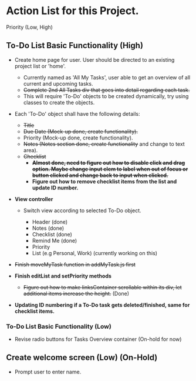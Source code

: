 # Action List for this Project.

Priority (Low, High)

## To-Do List Basic Functionality (High)
- Create home page for user. User should be directed to an existing project list or 'home'.
    - Currently named as 'All My Tasks', user able to get an overview of all current and upcoming tasks.
    - ~~Complete 2nd All Tasks div that goes into detail regarding each task.~~
    - This will require 'To-Do' objects to be created dynamically, try using classes to create the objects.

- Each 'To-Do' object shall have the following details:
    - ~~Title~~
    - ~~Due Date (Mock-up done, create functionality).~~
    - Priority (Mock-up done, create functionality).
    - ~~Notes (Notes section done, create functionality~~ and change to text area).
    - ~~Checklist~~
        - **~~Almost done, need to figure out how to disable click and drag option. Maybe change input elem to label when out of focus or button clicked and change back to input when clicked.~~**
        - **Figure out how to remove checklist items from the list and update ID number.**

- **View controller**
    - Switch view according to selected To-Do object.
        
        - Header (done)
        - Notes (done)
        - Checklist (done)
        - Remind Me (done)
        - Priority
        - List (e.g Personal, Work) (currently working on this)

- ~~Finish moveMyTask function in addMyTask.js first~~
- **Finish editList and setPriority methods**
    - ~~Figure out how to make linksContainer scrollable within its div, let additional items increase the height.~~ (Done)

- **Updating ID numbering if a To-Do task gets deleted/finished, same for checklist items.**




### To-Do List Basic Functionality (Low)
- Revise radio buttons for Tasks Overview container (On-hold for now)


## Create welcome screen (Low) (On-Hold)
- Prompt user to enter name.